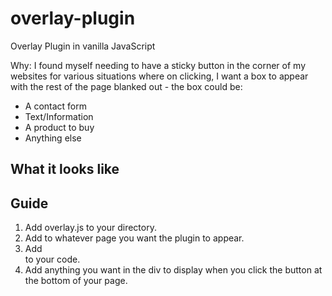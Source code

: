 # overlay-plugin
Overlay Plugin in vanilla JavaScript

Why: I found myself needing to have a sticky button in the corner of my websites for various situations where on clicking, I want a box to appear with the rest of the page blanked out - the box could be:
* A contact form
* Text/Information
* A product to buy
* Anything else

## What it looks like


## Guide
1. Add overlay.js to your directory.
2. Add <script src="overlay.js"></script> to whatever page you want the plugin to appear.
3. Add <div class="overlay-content"></div> to your code.
4. Add anything you want in the div to display when you click the button at the bottom of your page.


